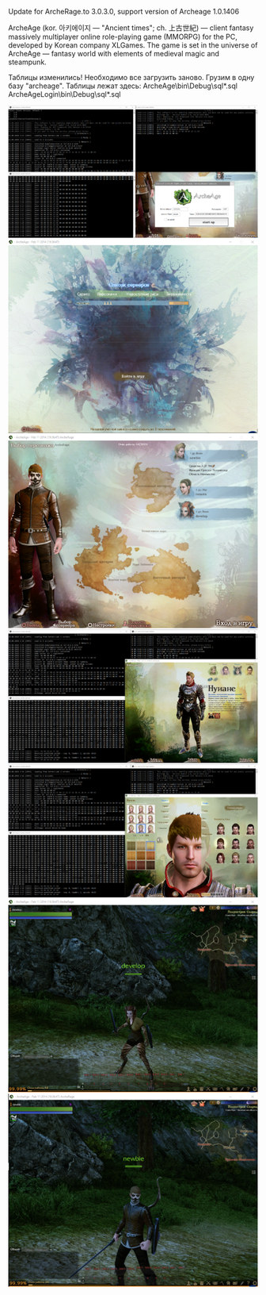 Update for ArcheRage.to 3.0.3.0, support version of Archeage 1.0.1406

ArcheAge (kor. 아키에이지 — "Ancient times"; ch. 上古世紀) — client fantasy massively multiplayer online role-playing game (MMORPG) for the PC, developed by Korean company XLGames. The game is set in the universe of ArcheAge — fantasy world with elements of medieval magic and steampunk.

Таблицы изменились!
Необходимо все загрузить заново.
Грузим в одну базу "archeage".
Таблицы лежат здесь:
ArcheAge\bin\Debug\sql\*.sql 
ArcheAgeLogin\bin\Debug\sql\*.sql 

![avatar](/doc/img/Screenshot_1.png)
![avatar](/doc/img/Screenshot_9.png)
![avatar](/doc/img/Screenshot_10.png)
![avatar](/doc/img/Screenshot_11.png)
![avatar](/doc/img/Screenshot_12.png)
![avatar](/doc/img/Screenshot_14.png)
![avatar](/doc/img/Screenshot_15.png)
